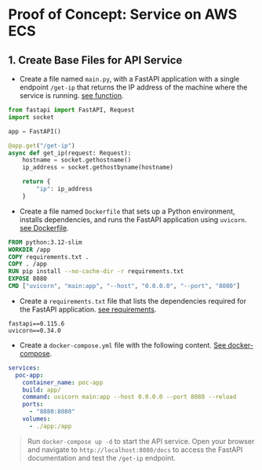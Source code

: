 # Proof of Concept: Service on AWS ECS

## 1. Create Base Files for API Service

* Create a file named `main.py`, with a FastAPI application with a single endpoint `/get-ip` that returns the IP address of the machine where the service is running. [see function](./app/main.py#L1-L13).

```python
from fastapi import FastAPI, Request
import socket

app = FastAPI()

@app.get("/get-ip")
async def get_ip(request: Request):
    hostname = socket.gethostname()
    ip_address = socket.gethostbyname(hostname)

    return {
        "ip": ip_address
    }
```

* Create a file named `Dockerfile` that sets up a Python environment, installs dependencies, and runs the FastAPI application using `uvicorn`. [see Dockerfile](./app/Dockerfile#L1-L18).

```dockerfile
FROM python:3.12-slim
WORKDIR /app
COPY requirements.txt .
COPY . /app
RUN pip install --no-cache-dir -r requirements.txt
EXPOSE 8080
CMD ["uvicorn", "main:app", "--host", "0.0.0.0", "--port", "8080"]
```

* Create a `requirements.txt` file that lists the dependencies required for the FastAPI application. [see requirements](./app/requirements.txt#L1-L2).

```
fastapi==0.115.6
uvicorn==0.34.0
```

* Create a `docker-compose.yml` file with the following content. [See docker-compose](./docker-compose.yml).

```yaml
services:
  poc-app:
    container_name: poc-app
    build: app/
    command: uvicorn main:app --host 0.0.0.0 --port 8080 --reload
    ports:
      - "8080:8080"
    volumes:
      - ./app:/app
```

> Run  `docker-compose up -d` to start the API service. Open your browser and navigate to `http://localhost:8080/docs` to access the FastAPI documentation and test the `/get-ip` endpoint.

